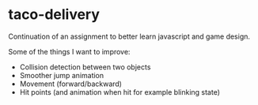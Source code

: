 # taco-delivery

Continuation of an assignment to better learn javascript and game design.

Some of the things I want to improve:
* Collision detection between two objects
* Smoother jump animation
* Movement (forward/backward)
* Hit points (and animation when hit for example blinking state)
